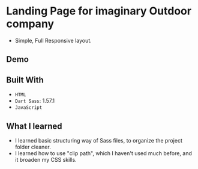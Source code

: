 # Landing Page for imaginary Outdoor company

- Simple, Full Responsive layout.

## Demo

## Built With

- `HTML`
- `Dart Sass`: 1.57.1
- `JavaScript`

## What I learned

- I learned basic structuring way of Sass files, to organize the project folder cleaner.
- I learned how to use "clip path", which I haven't used much before, and it broaden my CSS skills.
